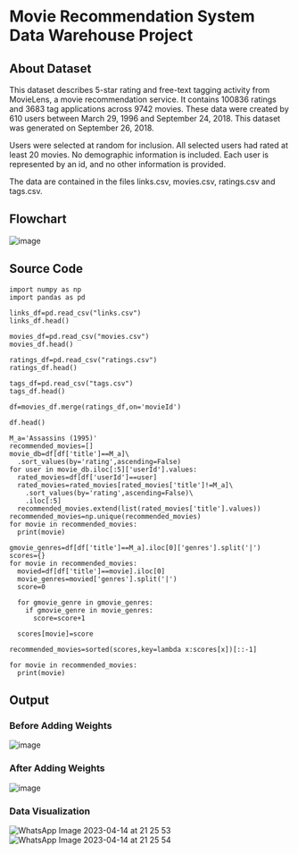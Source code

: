 # Movie Recommendation System Data Warehouse Project

## About Dataset
This dataset describes 5-star rating and free-text tagging activity from MovieLens, a movie recommendation service. It contains 100836 ratings and 3683 tag applications across 9742 movies. These data were created by 610 users between March 29, 1996 and September 24, 2018. This dataset was generated on September 26, 2018.

Users were selected at random for inclusion. All selected users had rated at least 20 movies. No demographic information is included. Each user is represented by an id, and no other information is provided.

The data are contained in the files links.csv, movies.csv, ratings.csv and tags.csv.

## Flowchart
![image](https://user-images.githubusercontent.com/75234991/232089335-4d32ff79-0f31-4560-b311-04933626e9fd.png)

## Source Code
```python3
import numpy as np
import pandas as pd

links_df=pd.read_csv("links.csv")
links_df.head()

movies_df=pd.read_csv("movies.csv")
movies_df.head()

ratings_df=pd.read_csv("ratings.csv")
ratings_df.head()

tags_df=pd.read_csv("tags.csv")
tags_df.head()

df=movies_df.merge(ratings_df,on='movieId')

df.head()

M_a='Assassins (1995)'
recommended_movies=[]
movie_db=df[df['title']==M_a]\
  .sort_values(by='rating',ascending=False)
for user in movie_db.iloc[:5]['userId'].values:
  rated_movies=df[df['userId']==user]
  rated_movies=rated_movies[rated_movies['title']!=M_a]\
    .sort_values(by='rating',ascending=False)\
    .iloc[:5]
  recommended_movies.extend(list(rated_movies['title'].values))
recommended_movies=np.unique(recommended_movies)
for movie in recommended_movies:
  print(movie)

gmovie_genres=df[df['title']==M_a].iloc[0]['genres'].split('|')
scores={}
for movie in recommended_movies:
  movied=df[df['title']==movie].iloc[0]
  movie_genres=movied['genres'].split('|')
  score=0

  for gmovie_genre in gmovie_genres:
    if gmovie_genre in movie_genres:
      score=score+1

  scores[movie]=score

recommended_movies=sorted(scores,key=lambda x:scores[x])[::-1]

for movie in recommended_movies:
  print(movie)
```

## Output
### Before Adding Weights
![image](https://user-images.githubusercontent.com/75234991/232090004-3f124c7a-2531-4da5-bf7c-297661f1b3dd.png)
### After Adding Weights
![image](https://user-images.githubusercontent.com/75234991/232090121-7728221f-ad4e-478b-9e0f-9f1cfaf579a2.png)
### Data Visualization
![WhatsApp Image 2023-04-14 at 21 25 53](https://user-images.githubusercontent.com/75234991/232095605-93a24aae-7415-41f6-ba3f-8855e22a56f2.jpg)
![WhatsApp Image 2023-04-14 at 21 25 54](https://user-images.githubusercontent.com/75234991/232095665-78098987-3741-4161-9bc7-01e18f458054.jpg)


